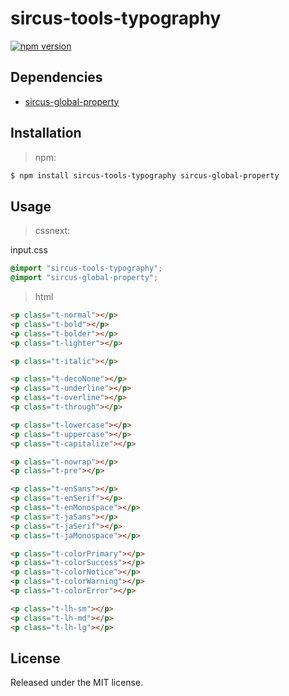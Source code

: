 # sircus-tools-typography

[![npm version](https://img.shields.io/npm/v/sircus-tools-typography.svg?style=flat)](https://www.npmjs.com/package/sircus-tools-typography)


## Dependencies
- [sircus-global-property](https://github.com/sircus/global-property)


## Installation

> npm:

```bash
$ npm install sircus-tools-typography sircus-global-property
```

## Usage

> cssnext:

input.css
```css
@import "sircus-tools-typography";
@import "sircus-global-property";
```

> html

```html
<p class="t-normal"></p>
<p class="t-bold"></p>
<p class="t-bolder"></p>
<p class="t-lighter"></p>

<p class="t-italic"></p>

<p class="t-decoNone"></p>
<p class="t-underline"></p>
<p class="t-overline"></p>
<p class="t-through"></p>

<p class="t-lowercase"></p>
<p class="t-uppercase"></p>
<p class="t-capitalize"></p>

<p class="t-nowrap"></p>
<p class="t-pre"></p>

<p class="t-enSans"></p>
<p class="t-enSerif"></p>
<p class="t-enMonospace"></p>
<p class="t-jaSans"></p>
<p class="t-jaSerif"></p>
<p class="t-jaMonospace"></p>

<p class="t-colorPrimary"></p>
<p class="t-colorSuccess"></p>
<p class="t-colorNotice"></p>
<p class="t-colorWarning"></p>
<p class="t-colorError"></p>

<p class="t-lh-sm"></p>
<p class="t-lh-md"></p>
<p class="t-lh-lg"></p>
```

## License
Released under the MIT license.

